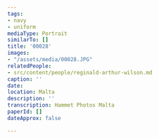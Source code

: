 ```yaml
---
tags:
- navy
- uniform
mediaType: Portrait
similarTo: []
title: '00028'
images:
- "/assets/media/00028.JPG"
relatedPeople:
- src/content/people/reginald-arthur-wilson.md
caption: ''
date: 
location: Malta
description: ''
transcription: Hammet Photos Malta
paperId: []
dateApprox: false

---
```

